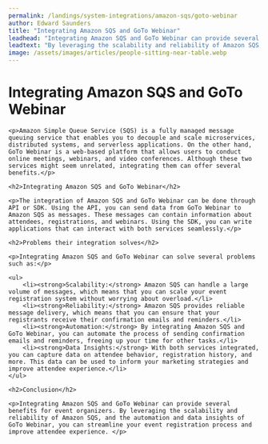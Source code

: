 ```yaml
---
permalink: /landings/system-integrations/amazon-sqs/goto-webinar
author: Edward Saunders
title: "Integrating Amazon SQS and GoTo Webinar"
leadhead: "Integrating Amazon SQS and GoTo Webinar can provide several benefits for event organizers"
leadtext: "By leveraging the scalability and reliability of Amazon SQS, and the automation and data insights of GoTo Webinar, you can streamline your event registration process and improve attendee experience."
image: /assets/images/articles/people-sitting-near-table.webp
---
```

<div class="arttext">
	<h1>Integrating Amazon SQS and GoTo Webinar</h1>

	<p>Amazon Simple Queue Service (SQS) is a fully managed message queuing service that enables you to decouple and scale microservices, distributed systems, and serverless applications. On the other hand, GoTo Webinar is a web-based platform that allows users to conduct online meetings, webinars, and video conferences. Although these two services might seem unrelated, integrating them can offer several benefits.</p>

	<h2>Integrating Amazon SQS and GoTo Webinar</h2>

	<p>The integration of Amazon SQS and GoTo Webinar can be done through API or SDK. Using the API, you can send data from GoTo Webinar to Amazon SQS as messages. These messages can contain information about attendees, registrations, and webinars. Using the SDK, you can write applications that can interact with both services seamlessly.</p>

	<h2>Problems their integration solves</h2>

	<p>Integrating Amazon SQS and GoTo Webinar can solve several problems such as:</p>

	<ul>
		<li><strong>Scalability:</strong> Amazon SQS can handle a large volume of messages, which means that you can scale your event registration system without worrying about overload.</li>
		<li><strong>Reliability:</strong> Amazon SQS provides reliable message delivery, which means that you can ensure that your registrants receive their confirmation emails and reminders.</li>
		<li><strong>Automation:</strong> By integrating Amazon SQS and GoTo Webinar, you can automate the process of sending confirmation emails and reminders, freeing up your time for other tasks.</li>
		<li><strong>Data Insights:</strong> With both services integrated, you can capture data on attendee behavior, registration history, and more. This data can be used to inform your marketing strategies and improve attendee experience.</li>
	</ul>

	<h2>Conclusion</h2>

	<p>Integrating Amazon SQS and GoTo Webinar can provide several benefits for event organizers. By leveraging the scalability and reliability of Amazon SQS, and the automation and data insights of GoTo Webinar, you can streamline your event registration process and improve attendee experience. </p>

</div>